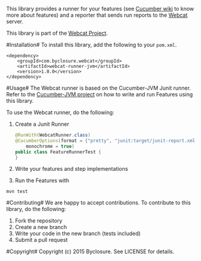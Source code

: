 This library provides a runner for your 
features (see [Cucumber wiki](https://github.com/cucumber/cucumber/wiki/Feature-Introduction) to know more about features)
and a reporter that sends run reports to the [Webcat](http://www.webcat.byclosure.com/) server.

This library is part of the [Webcat Project](http://www.webcat.byclosure.com/).

#Installation#
To install this library, add the following to your `pom.xml`.

```
<dependency>
    <groupId>com.byclosure.webcat</groupId>
    <artifactId>webcat-runner-jvm</artifactId>
    <version>1.0.0</version>
</dependency>
```

#Usage#
The Webcat runner is based on the Cucumber-JVM Junit runner. Refer to the
[Cucumber-JVM project](https://github.com/cucumber/cucumber-jvm) on how to write and run Features using this library.

To use the Webcat runner, do the following:

1. Create a Junit Runner

    ```java
    @RunWith(WebcatRunner.class)
    @CucumberOptions(format = {"pretty", "junit:target/junit-report.xml"},
        monochrome = true)
    public class FeatureRunnerTest {
    }
    ```
2. Write your features and step implementations
3. Run the Features with
```
mvn test
```


#Contributing#
We are happy to accept contributions.
To contribute to this library, do the following:

1. Fork the repository
2. Create a new branch
3. Write your code in the new branch (tests included)
4. Submit a pull request

#Copyright#
Copyright (c) 2015 Byclosure. See LICENSE for details.
